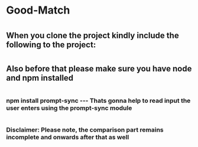 # <h1> Good-Match </h1>
# <h2> When you clone the project kindly include the following to the project: </h2>
# <h2> Also before that please make sure you have node and npm installed </h2>
# <h3> npm install prompt-sync --- Thats gonna help to read input the user enters using the prompt-sync module </h3>
# <h3> Disclaimer: Please note, the comparison part remains incomplete and onwards after that as well </h3>
